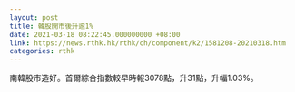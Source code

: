 ```yaml
---
layout: post
title: 韓股開市後升逾1%
date: 2021-03-18 08:22:45.000000000 +08:00
link: https://news.rthk.hk/rthk/ch/component/k2/1581208-20210318.htm
categories: rthk
---
```


南韓股市造好。首爾綜合指數較早時報3078點，升31點，升幅1.03%。

